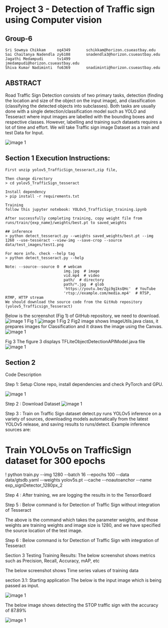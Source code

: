 # Project 3 - Detection of Traffic sign using Computer vision

## Group-6

```
Sri Sowmya Chikkam     oq4349 		schikkam@horizon.csueastbay.edu 
Sai Chaitanya Nadendla zy6108 		snadendla3@horizon.csueastbay.edu
Jagathi Medampudi      tv1499           jmedampudi@horizon.csueastbay.edu
Shiva Kumar Nadiminti  fo6369 		snadiminti@horizon.csueastbay.edu
```

## ABSTRACT

Road Traffic Sign Detection consists of two primary tasks, detection (finding the location and size of the object on the input image), and classification (classifying the detected objects into subclasses). Both tasks are usually done with a single detection/classification model such as YOLO and Tesseract where input images are labelled with the bounding boxes and respective classes. However, labelling and training such datasets requires a lot of time and effort. We will take Traffic sign image Dataset as a train and test Data for Input. 

![image 1](readme-images/FlowChart.png) 

## Section 1 Execution Instructions: 
```
First unzip yolov5_TrafficSign_tesseract,zip file, 

Then change directory 
> cd yolov5_TrafficSign_tesseract

Install dependency
> pip install -r requirements.txt

Training
follow this jupyter notebook: YOLOv5_TrafficSign_training.ipynb 

After successfully completing training, copy weight file from runs/train/{exp_name}/weights/best.pt to saved_weights

## inference
> python detect_tesseract.py --weights saved_weights/best.pt --img 1260 --use-tesseract --view-img --save-crop --source data/test_images/test1.png

For more info. check --help tag
> python detect_tesseract.py --help

Note: --source--source 0  # webcam
                          img.jpg  # image 
                          vid.mp4  # video
                          path/  # directory
                          path/*.jpg  # glob
                          'https://youtu.be/Zgi9g1ksQHc'  # YouTube
                          'rtsp://example.com/media.mp4'  # RTSP, RTMP, HTTP stream
We should download the source code from the GitHub repository (yolov5_Trafficsign_Tesseract) 
```







Below is the screenshot (Fig 1) of GitHub repository, we need to download.
![image 1](readme-images/1.jpeg) 
Fig 1
![image 1](readme-images/2.jpeg) 
Fig 2
Fig2 image shows ImageUtils.java class, it prepares images for Classification and it draws the image using the Canvas.
 ![image 1](readme-images/4.jpeg) 

Fig 3
The figure 3 displays TFLiteObjectDetectionAPIModel.java file 
![image 1](readme-images/6.jpeg) 

## Section 2
Code Description

Step 1: Setup
Clone repo, install dependencies and check PyTorch and GPU.

![image 1](readme-images/Picture1.png) 

 

Step 2 : Download Dataset
![image 1](readme-images/Picture2.png) 

 

Step 3 : Train on Traffic Sign dataset
detect.py runs YOLOv5 inference on a variety of sources, downloading models automatically from the latest YOLOv5 release, and saving results to runs/detect. Example inference sources are:

# Train YOLOv5s on TrafficSign dataset for 300 epochs
! python train.py --img 1280 --batch 16 --epochs 100 --data data/gtsdb.yaml --weights yolov5s.pt --cache --noautoanchor --name exp_signDetector_1280px_2 


Step 4 : After training, we are logging the results in to the TensorBoard

 






Step 5 : Below command is for Detection of Traffic Sign without integration of Tesseract


 
The above is the command which takes the parameter weights, and those weights are training weights and image size is 1280, and we have specified the source location of the test image.

Step 6 : Below command is for Detection of Traffic Sign with integration of Tesseract

 

Section 3 Testing
Training Results: The below screenshot shows  metrics such as Precision, Recall, Accuracy, mAP, etc
 

The below screenshot shows Time series values of training data
 

section 3.1: Starting application
The below is the input image which is being passed as input.
 
 ![image 1](readme-images/8.jpeg) 

                                                     
The below image shows detecting the STOP traffic sign with the accuracy of 87.89%

 ![image 1](readme-images/7.jpeg) 

